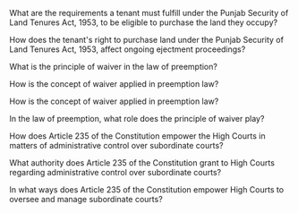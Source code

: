 What are the requirements a tenant must fulfill under the Punjab Security of Land Tenures Act, 1953, to be eligible to purchase the land they occupy?












How does the tenant's right to purchase land under the Punjab Security of Land Tenures Act, 1953, affect ongoing ejectment proceedings?













What is the principle of waiver in the law of preemption?

















How is the concept of waiver applied in preemption law?

















How is the concept of waiver applied in preemption law?















In the law of preemption, what role does the principle of waiver play?

















 How does Article 235 of the Constitution empower the High Courts in matters of administrative control over subordinate courts?

















What authority does Article 235 of the Constitution grant to High Courts regarding administrative control over subordinate courts?

















In what ways does Article 235 of the Constitution empower High Courts to oversee and manage subordinate courts?


















